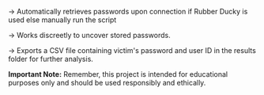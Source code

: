 
-> Automatically retrieves passwords upon connection if Rubber Ducky is used else manually run the script 

-> Works discreetly to uncover stored passwords.

-> Exports a CSV file containing victim's password and user ID in the results folder for further analysis.


**Important Note:** Remember, this project is intended for educational purposes only and should be used responsibly and ethically.
